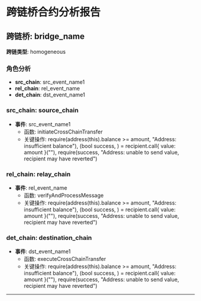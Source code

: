 # 跨链桥合约分析报告
## 跨链桥: bridge_name
**跨链类型**: homogeneous
### 角色分析
- **src_chain**: src_event_name1
- **rel_chain**: rel_event_name
- **det_chain**: dst_event_name1
### src_chain: source_chain
- **事件**: src_event_name1
  - 函数: initiateCrossChainTransfer
  - 关键操作: require(address(this).balance >= amount, "Address: insufficient balance"), (bool success, ) = recipient.call{ value: amount }(""), require(success, "Address: unable to send value, recipient may have reverted")
### rel_chain: relay_chain
- **事件**: rel_event_name
  - 函数: verifyAndProcessMessage
  - 关键操作: require(address(this).balance >= amount, "Address: insufficient balance"), (bool success, ) = recipient.call{ value: amount }(""), require(success, "Address: unable to send value, recipient may have reverted")
### det_chain: destination_chain
- **事件**: dst_event_name1
  - 函数: executeCrossChainTransfer
  - 关键操作: require(address(this).balance >= amount, "Address: insufficient balance"), (bool success, ) = recipient.call{ value: amount }(""), require(success, "Address: unable to send value, recipient may have reverted")
---
